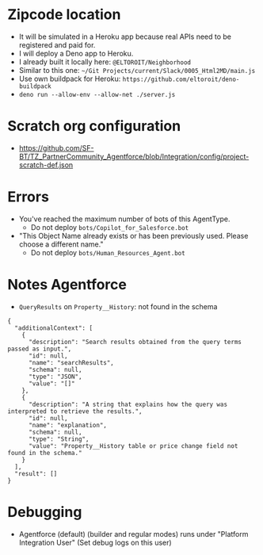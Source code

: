 # Zipcode location

- It will be simulated in a Heroku app because real APIs need to be registered and paid for.
- I will deploy a Deno app to Heroku.
- I already built it locally here: `@ELTOROIT/Neighborhood`
- Similar to this one: `~/Git Projects/current/Slack/0005_Html2MD/main.js`
- Use own buildpack for Heroku: `https://github.com/eltoroit/deno-buildpack`
- `deno run --allow-env --allow-net ./server.js`

# Scratch org configuration

- https://github.com/SF-BT/TZ_PartnerCommunity_Agentforce/blob/Integration/config/project-scratch-def.json

# Errors

- You've reached the maximum number of bots of this AgentType.
    - Do not deploy `bots/Copilot_for_Salesforce.bot`
- "This Object Name already exists or has been previously used. Please choose a different name."
    - Do not deploy `bots/Human_Resources_Agent.bot`

# Notes Agentforce

- `QueryResults` on `Property__History`: not found in the schema

```
{
  "additionalContext": [
    {
      "description": "Search results obtained from the query terms passed as input.",
      "id": null,
      "name": "searchResults",
      "schema": null,
      "type": "JSON",
      "value": "[]"
    },
    {
      "description": "A string that explains how the query was interpreted to retrieve the results.",
      "id": null,
      "name": "explanation",
      "schema": null,
      "type": "String",
      "value": "Property__History table or price change field not found in the schema."
    }
  ],
  "result": []
}
```

# Debugging

- Agentforce (default) (builder and regular modes) runs under "Platform Integration User" (Set debug logs on this user)
